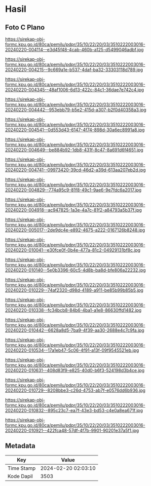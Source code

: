 # Hasil

## Foto C Plano

https://sirekap-obj-formc.kpu.go.id/80ca/pemilu/pdpr/35/10/22/20/03/3510222003016-20240220-004114--e3d45f48-4cab-460b-a125-d5499046adbf.jpg

https://sirekap-obj-formc.kpu.go.id/80ca/pemilu/pdpr/35/10/22/20/03/3510222003016-20240220-004215--9c669a1e-b537-4daf-ba32-33303118d789.jpg

https://sirekap-obj-formc.kpu.go.id/80ca/pemilu/pdpr/35/10/22/20/03/3510222003016-20240220-004345--48af1006-6d13-422c-84c1-36dae7e742c4.jpg

https://sirekap-obj-formc.kpu.go.id/80ca/pemilu/pdpr/35/10/22/20/03/3510222003016-20240220-004442--953ebb79-b5e2-415d-a307-b2f0d40358a3.jpg

https://sirekap-obj-formc.kpu.go.id/80ca/pemilu/pdpr/35/10/22/20/03/3510222003016-20240220-004541--0d553d43-6147-4f74-898d-30a6ec8991a8.jpg

https://sirekap-obj-formc.kpu.go.id/80ca/pemilu/pdpr/35/10/22/20/03/3510222003016-20240220-004649--be884b92-1db8-431f-8c47-8a691d6f4651.jpg

https://sirekap-obj-formc.kpu.go.id/80ca/pemilu/pdpr/35/10/22/20/03/3510222003016-20240220-004741--09973420-39cd-46d2-a39d-613aa207eb2d.jpg

https://sirekap-obj-formc.kpu.go.id/80ca/pemilu/pdpr/35/10/22/20/03/3510222003016-20240220-004829--774a95c9-81f8-49c1-9ae6-9e7fdc6a2017.jpg

https://sirekap-obj-formc.kpu.go.id/80ca/pemilu/pdpr/35/10/22/20/03/3510222003016-20240220-004918--ac947825-1a3e-4a7c-81f2-a84793a5b37f.jpg

https://sirekap-obj-formc.kpu.go.id/80ca/pemilu/pdpr/35/10/22/20/03/3510222003016-20240220-005017--2de9dc4e-e892-4675-a222-0167126b8248.jpg

https://sirekap-obj-formc.kpu.go.id/80ca/pemilu/pdpr/35/10/22/20/03/3510222003016-20240220-010041--e30fce0f-0b4e-477a-81c2-04929131bf8c.jpg

https://sirekap-obj-formc.kpu.go.id/80ca/pemilu/pdpr/35/10/22/20/03/3510222003016-20240220-010140--5e0b3396-60c5-4d8b-ba8d-bfe806a22232.jpg

https://sirekap-obj-formc.kpu.go.id/80ca/pemilu/pdpr/35/10/22/20/03/3510222003016-20240220-010229--74af2320-d98d-4189-a911-be85b99b85b5.jpg

https://sirekap-obj-formc.kpu.go.id/80ca/pemilu/pdpr/35/10/22/20/03/3510222003016-20240220-010338--fc34bcb8-84b6-4ba1-a1e8-86630ffd1482.jpg

https://sirekap-obj-formc.kpu.go.id/80ca/pemilu/pdpr/35/10/22/20/03/3510222003016-20240220-010442--6628a8d5-7ba9-4f39-aa30-2688e4c7c9fa.jpg

https://sirekap-obj-formc.kpu.go.id/80ca/pemilu/pdpr/35/10/22/20/03/3510222003016-20240220-010534--17a1eb47-5c06-4f91-a13f-09f9545521eb.jpg

https://sirekap-obj-formc.kpu.go.id/80ca/pemilu/pdpr/35/10/22/20/03/3510222003016-20240220-010631--408d83f9-e825-40d0-b6f3-524198d3b4ce.jpg

https://sirekap-obj-formc.kpu.go.id/80ca/pemilu/pdpr/35/10/22/20/03/3510222003016-20240220-010729--8208bbe3-c26d-4753-ab7f-e0576dd6b936.jpg

https://sirekap-obj-formc.kpu.go.id/80ca/pemilu/pdpr/35/10/22/20/03/3510222003016-20240220-010832--895c23c7-ea7f-43e3-bd53-c4e0a8ea671f.jpg

https://sirekap-obj-formc.kpu.go.id/80ca/pemilu/pdpr/35/10/22/20/03/3510222003016-20240220-010921--422fca48-57df-4f7b-9901-90201e37a5f1.jpg


## Metadata

| Key        | Value               |
| ---------- | ------------------- |
| Time Stamp | 2024-02-20 02:03:10 |
| Kode Dapil | 3503                |



